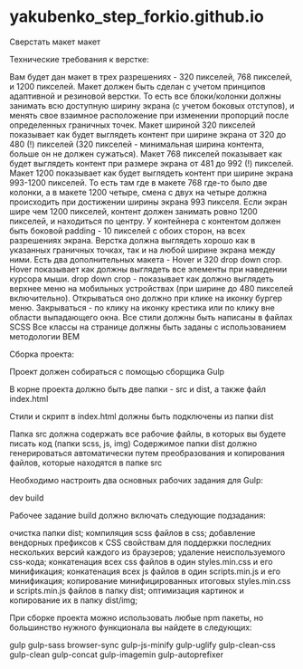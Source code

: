 # yakubenko_step_forkio.github.io

Сверстать макет макет


Технические требования к верстке:

Вам будет дан макет в трех разрешениях - 320 пикселей, 768 пикселей, и 1200 пикселей.
Макет должен быть сделан с учетом принципов адаптивной и резиновой верстки. То есть все блоки/колонки должны занимать всю доступную ширину экрана (с учетом боковых отступов), и менять свое взаимное расположение при изменении пропорций после определенных граничных точек.
Макет шириной 320 пикселей показывает как будет выглядеть контент при ширине экрана от 320 до 480 (!) пикселей (320 пикселей - минимальная ширина контента, больше он не должен сужаться).
Макет 768 пикселей показывает как будет выглядеть контент при размере экрана от 481 до 992 (!) пикселей.
Макет 1200 показывает как будет выглядеть контент при ширине экрана 993-1200 пикселей. То есть там где в макете 768 где-то было две колонки, а в макете 1200 четыре, смена с двух на четыре должна происходить при достижении ширины экрана 993 пикселя.
Если экран шире чем 1200 пикселей, контент должен занимать ровно 1200 пикселей, и находиться по центру.
У контейнера с контентом должен быть боковой padding - 10 пикселей с обоих сторон, на всех разрешениях экрана.
Верстка должна выглядеть хорошо как в указанных граничных точках, так и на любой ширине экрана между ними.
Есть два дополнительных макета - Hover и 320 drop down crop. Hover показывает как должны выглядеть все элементы при наведении курсора мыши. drop down crop - показывает как должно выглядеть верхнее меню на мобильных устройствах (при ширине до 480 пикселей включительно). Открываться оно должно при клике на иконку бургер меню. Закрываться - по клику на иконку крестика или по клику вне области выпадающего окна.
Все стили должны быть написаны в файлах SCSS
Все классы на странице должны быть заданы с использованием методологии BEM


Сборка проекта:

Проект должен собираться с помощью сборщика Gulp

В корне проекта должно быть две папки - src и dist, а также файл index.html

Стили и скрипт в index.html должны быть подключены из папки dist

Папка src должна содержать все рабочие файлы, в которых вы будете писать код (папки scss, js, img)
Содержимое папки dist должно генерироваться автоматически путем преобразования и копирования файлов, которые находятся в папке src

Необходимо настроить два основных рабочих задания для Gulp:

dev
build


Рабочее задание build должно включать следующие подзадания:

очистка папки dist;
компиляция scss файлов в css;
добавление вендорных префиксов к CSS свойствам для поддержки последних нескольких версий каждого из браузеров;
удаление неиспользуемого css-кода;
конкатенация всех css файлов в один styles.min.css и его минификация;
конкатенация всех js файлов в один scripts.min.js и его минификация;
копирование минифицированных итоговых styles.min.css и scripts.min.js файлов в папку dist;
оптимизация картинок и копирование их в папку dist/img;


При сборке проекта можно использовать любые npm пакеты, но большинство нужного функционала вы найдете в следующих:

gulp
gulp-sass
browser-sync
gulp-js-minify
gulp-uglify
gulp-clean-css
gulp-clean
gulp-concat
gulp-imagemin
gulp-autoprefixer
